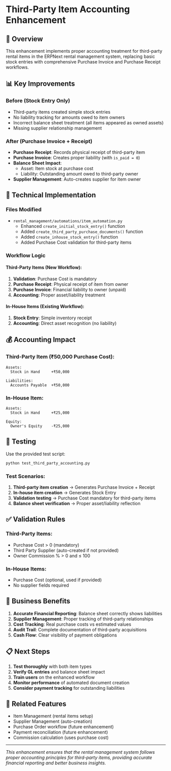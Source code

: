 # Third-Party Item Accounting Enhancement

## 🎯 Overview

This enhancement implements proper accounting treatment for third-party rental items in the ERPNext rental management system, replacing basic stock entries with comprehensive Purchase Invoice and Purchase Receipt workflows.

## 📊 Key Improvements

### Before (Stock Entry Only)
- Third-party items created simple stock entries
- No liability tracking for amounts owed to item owners
- Incorrect balance sheet treatment (all items appeared as owned assets)
- Missing supplier relationship management

### After (Purchase Invoice + Receipt)
- **Purchase Receipt**: Records physical receipt of third-party item
- **Purchase Invoice**: Creates proper liability (with `is_paid = 0`)
- **Balance Sheet Impact**: 
  - Asset: Item stock at purchase cost
  - Liability: Outstanding amount owed to third-party owner
- **Supplier Management**: Auto-creates supplier for item owner

## 🔧 Technical Implementation

### Files Modified
- `rental_management/automations/item_automation.py`
  - Enhanced `create_initial_stock_entry()` function
  - Added `create_third_party_purchase_documents()` function
  - Added `create_inhouse_stock_entry()` function
  - Added Purchase Cost validation for third-party items

### Workflow Logic

#### Third-Party Items (New Workflow):
1. **Validation**: Purchase Cost is mandatory
2. **Purchase Receipt**: Physical receipt of item from owner
3. **Purchase Invoice**: Financial liability to owner (unpaid)
4. **Accounting**: Proper asset/liability treatment

#### In-House Items (Existing Workflow):
1. **Stock Entry**: Simple inventory receipt
2. **Accounting**: Direct asset recognition (no liability)

## 💰 Accounting Impact

### Third-Party Item (₹50,000 Purchase Cost):
```
Assets:
  Stock in Hand     +₹50,000

Liabilities:
  Accounts Payable  +₹50,000
```

### In-House Item:
```
Assets:
  Stock in Hand     +₹25,000
  
Equity:
  Owner's Equity    -₹25,000
```

## 🧪 Testing

Use the provided test script:
```bash
python test_third_party_accounting.py
```

### Test Scenarios:
1. **Third-party item creation** → Generates Purchase Invoice + Receipt
2. **In-house item creation** → Generates Stock Entry
3. **Validation testing** → Purchase Cost mandatory for third-party items
4. **Balance sheet verification** → Proper asset/liability reflection

## ✅ Validation Rules

### Third-Party Items:
- Purchase Cost > 0 (mandatory)
- Third Party Supplier (auto-created if not provided)
- Owner Commission % > 0 and ≤ 100

### In-House Items:
- Purchase Cost (optional, used if provided)
- No supplier fields required

## 🎯 Business Benefits

1. **Accurate Financial Reporting**: Balance sheet correctly shows liabilities
2. **Supplier Management**: Proper tracking of third-party relationships
3. **Cost Tracking**: Real purchase costs vs estimated values
4. **Audit Trail**: Complete documentation of third-party acquisitions
5. **Cash Flow**: Clear visibility of payment obligations

## 📋 Next Steps

1. **Test thoroughly** with both item types
2. **Verify GL entries** and balance sheet impact
3. **Train users** on the enhanced workflow
4. **Monitor performance** of automated document creation
5. **Consider payment tracking** for outstanding liabilities

## 🔗 Related Features

- Item Management (rental items setup)
- Supplier Management (auto-creation)
- Purchase Order workflow (future enhancement)
- Payment reconciliation (future enhancement)
- Commission calculation (uses purchase cost)

---

*This enhancement ensures that the rental management system follows proper accounting principles for third-party items, providing accurate financial reporting and better business insights.*
